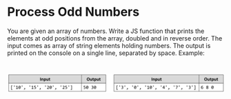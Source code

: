 # Process Odd Numbers
You are given an array of numbers. Write a JS function that prints the elements at odd positions from the array, doubled and in reverse order.
The input comes as array of string elements holding numbers.
The output is printed on the console on a single line, separated by space.
Example:

# ![Examples](example.png)